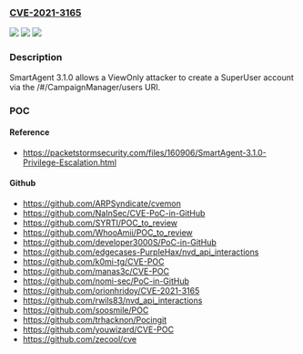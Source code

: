 ### [CVE-2021-3165](https://cve.mitre.org/cgi-bin/cvename.cgi?name=CVE-2021-3165)
![](https://img.shields.io/static/v1?label=Product&message=n%2Fa&color=blue)
![](https://img.shields.io/static/v1?label=Version&message=n%2Fa&color=blue)
![](https://img.shields.io/static/v1?label=Vulnerability&message=n%2Fa&color=brighgreen)

### Description

SmartAgent 3.1.0 allows a ViewOnly attacker to create a SuperUser account via the /#/CampaignManager/users URI.

### POC

#### Reference
- https://packetstormsecurity.com/files/160906/SmartAgent-3.1.0-Privilege-Escalation.html

#### Github
- https://github.com/ARPSyndicate/cvemon
- https://github.com/NaInSec/CVE-PoC-in-GitHub
- https://github.com/SYRTI/POC_to_review
- https://github.com/WhooAmii/POC_to_review
- https://github.com/developer3000S/PoC-in-GitHub
- https://github.com/edgecases-PurpleHax/nvd_api_interactions
- https://github.com/k0mi-tg/CVE-POC
- https://github.com/manas3c/CVE-POC
- https://github.com/nomi-sec/PoC-in-GitHub
- https://github.com/orionhridoy/CVE-2021-3165
- https://github.com/rwils83/nvd_api_interactions
- https://github.com/soosmile/POC
- https://github.com/trhacknon/Pocingit
- https://github.com/youwizard/CVE-POC
- https://github.com/zecool/cve

